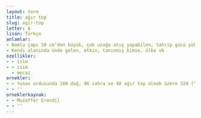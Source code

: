 ```yaml
---
layout: term
title: ağır top
slug: agir-top
letter: A
lisan: Türkçe
anlamlar:
- Namlu çapı 30 cm’den büyük, çok uzağa atış yapabilen, tahrip gücü yüksek bir tür top
- Kendi alanında önde gelen, etkin, tanınmış kimse, ülke vb
ozellikler:
- - isim
- - isim
  - mecaz
ornekler:
- - Yunan ordusunda 180 dağ, 96 sahra ve 48 ağır top olmak üzere 324 (Yunan kaynaklarına göre 418) top bulunuyordu.
- - ''
orneklerkaynak:
- - Muzaffer Erendil
- - ''
---
```


